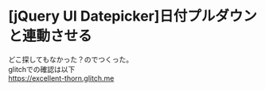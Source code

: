 
# [jQuery UI Datepicker]日付プルダウンと連動させる  
どこ探してもなかった？のでつくった。  
glitchでの確認は以下  
https://excellent-thorn.glitch.me
